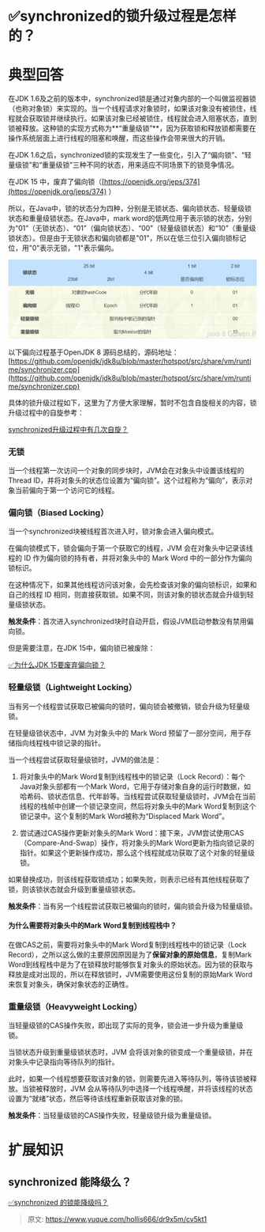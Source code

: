 # ✅synchronized的锁升级过程是怎样的？


# 典型回答

在JDK 1.6及之前的版本中，synchronized锁是通过对象内部的一个叫做监视器锁（也称对象锁）来实现的。当一个线程请求对象锁时，如果该对象没有被锁住，线程就会获取锁并继续执行。如果该对象已经被锁住，线程就会进入阻塞状态，直到锁被释放。这种锁的实现方式称为**“重量级锁”**，因为获取锁和释放锁都需要在操作系统层面上进行线程的阻塞和唤醒，而这些操作会带来很大的开销。

在JDK 1.6之后，synchronized锁的实现发生了一些变化，引入了“偏向锁”、“轻量级锁”和“重量级锁”三种不同的状态，用来适应不同场景下的锁竞争情况。

在JDK 15 中，废弃了偏向锁（[https://openjdk.org/jeps/374](https://openjdk.org/jeps/374) ）

所以，在Java中，锁的状态分为四种，分别是无锁状态、偏向锁状态、轻量级锁状态和重量级锁状态。在Java中，mark word的低两位用于表示锁的状态，分别为“01”（无锁状态）、“01”（偏向锁状态）、“00”（轻量级锁状态）和“10”（重量级锁状态）。但是由于无锁状态和偏向锁都是"01"，所以在低三位引入偏向锁标记位，用"0"表示无锁，"1"表示偏向。

![image.png](./img/2BAt2K5Kja9XIsBj/1683549141839-20956e27-844b-4594-81f5-fc7bc3647829-962690.png)

以下偏向过程基于OpenJDK 8 源码总结的，源码地址：[https://github.com/openjdk/jdk8u/blob/master/hotspot/src/share/vm/runtime/synchronizer.cpp](https://github.com/openjdk/jdk8u/blob/master/hotspot/src/share/vm/runtime/synchronizer.cpp)

具体的锁升级过程如下，这里为了方便大家理解，暂时不包含自旋相关的内容，锁升级过程中的自旋参考：

[synchronized升级过程中有几次自旋？](https://www.yuque.com/hollis666/dr9x5m/dc6vfx4nfvptib2y?view=doc_embed)


### 无锁


当一个线程第一次访问一个对象的同步块时，JVM会在对象头中设置该线程的Thread ID，并将对象头的状态位设置为“偏向锁”。这个过程称为“偏向”，表示对象当前偏向于第一个访问它的线程。



### 偏向锁（Biased Locking）


当一个synchronized块被线程首次进入时，锁对象会进入偏向模式。

在偏向锁模式下，锁会偏向于第一个获取它的线程，JVM 会在对象头中记录该线程的 ID 作为偏向锁的持有者，并将对象头中的 Mark Word 中的一部分作为偏向锁标识。

在这种情况下，如果其他线程访问该对象，会先检查该对象的偏向锁标识，如果和自己的线程 ID 相同，则直接获取锁。如果不同，则该对象的锁状态就会升级到轻量级锁状态。

**触发条件**：首次进入synchronized块时自动开启，假设JVM启动参数没有禁用偏向锁。

但是需要注意，在JDK 15中，偏向锁已被废除：

[✅为什么JDK 15要废弃偏向锁？](https://www.yuque.com/hollis666/dr9x5m/kzigekbg6ark71m3?view=doc_embed)


### 轻量级锁（Lightweight Locking）

当有另一个线程尝试获取已被偏向的锁时，偏向锁会被撤销，锁会升级为轻量级锁。

在轻量级锁状态中，JVM 为对象头中的 Mark Word 预留了一部分空间，用于存储指向线程栈中锁记录的指针。

当一个线程尝试获取轻量级锁时，JVM的做法是：

1. 将对象头中的Mark Word复制到线程栈中的锁记录（Lock Record）：每个Java对象头部都有一个Mark Word，它用于存储对象自身的运行时数据，如哈希码、锁状态信息、代年龄等。当线程尝试获取轻量级锁时，JVM会在当前线程的栈帧中创建一个锁记录空间，然后将对象头中的Mark Word复制到这个锁记录中。这个复制的Mark Word被称为“Displaced Mark Word”。

2. 尝试通过CAS操作更新对象头的Mark Word：接下来，JVM尝试使用CAS（Compare-And-Swap）操作，将对象头的Mark Word更新为指向锁记录的指针。如果这个更新操作成功，那么这个线程就成功获取了这个对象的轻量级锁。

如果替换成功，则该线程获取锁成功；如果失败，则表示已经有其他线程获取了锁，则该锁状态就会升级到重量级锁状态。

**触发条件**：当有另一个线程尝试获取已被偏向的锁时，偏向锁会升级为轻量级锁。


#### 为什么需要将对象头中的Mark Word复制到线程栈中？

在做CAS之前，需要将对象头中的Mark Word复制到线程栈中的锁记录（Lock Record），之所以这么做的主要原因原因是为了**保留对象的原始信息**，复制Mark Word到线程栈中是为了在锁释放时能够恢复对象头的原始状态。因为锁的获取与释放是成对出现的，所以在释放锁时，JVM需要使用这份复制的原始Mark Word来恢复对象头，确保对象状态的正确性。


### 重量级锁（Heavyweight Locking）


当轻量级锁的CAS操作失败，即出现了实际的竞争，锁会进一步升级为重量级锁。

当锁状态升级到重量级锁状态时，JVM 会将该对象的锁变成一个重量级锁，并在对象头中记录指向等待队列的指针。

此时，如果一个线程想要获取该对象的锁，则需要先进入等待队列，等待该锁被释放。当锁被释放时，JVM 会从等待队列中选择一个线程唤醒，并将该线程的状态设置为“就绪”状态，然后等待该线程重新获取该对象的锁。

**触发条件**：当轻量级锁的CAS操作失败，轻量级锁升级为重量级锁。



# 扩展知识


## synchronized 能降级么？

[✅synchronized 的锁能降级吗？](https://www.yuque.com/hollis666/dr9x5m/ghg8a3skmvxgquvh?view=doc_embed)


> 原文: <https://www.yuque.com/hollis666/dr9x5m/cv5kt1>